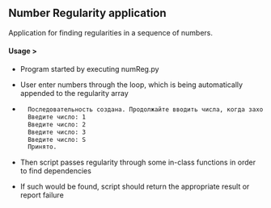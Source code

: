 ## Number Regularity application

Application for finding regularities in a sequence of numbers.

#### Usage >
- Program started by executing numReg.py
- User enter numbers through the loop, which is being automatically appended to the regularity array

- ```bash
    Последовательность создана. Продолжайте вводить числа, когда захотите закончить, введите "С" или "S"
    Введите число: 1
    Введите число: 2
    Введите число: 3
    Введите число: S
    Принято.
    ```
 - Then script passes regularity through some in-class functions in order to find dependencies
 - If such would be found, script should return the appropriate result or report failure
 